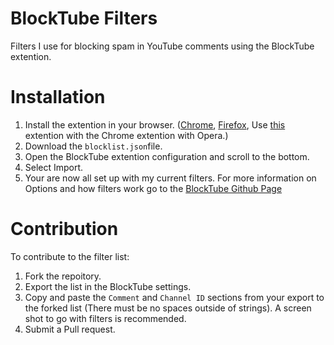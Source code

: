 # BlockTube Filters
Filters I use for blocking spam in YouTube comments using the BlockTube extention.

# Installation
1. Install the extention in your browser. ([Chrome](https://chrome.google.com/webstore/detail/blocktube/bbeaicapbccfllodepmimpkgecanona), [Firefox](https://addons.mozilla.org/en-US/firefox/addon/blocktube/), Use [this](https://addons.opera.com/en/extensions/details/install-chrome-extensions/) extention with the Chrome extention with Opera.)
2. Download the `blocklist.json`file.
3. Open the BlockTube extention configuration and scroll to the bottom.
4. Select Import.
5. Your are now all set up with my current filters.
For more information on Options and how filters work go to the [BlockTube Github Page](https://github.com/amitbl/blocktube)

# Contribution
To contribute to the filter list:
1. Fork the repoitory.
2. Export the list in the BlockTube settings.
3. Copy and paste the `Comment` and `Channel ID` sections from your export to the forked list (There must be no spaces outside of strings). A screen shot to go with filters is recommended.
4. Submit a Pull request.
